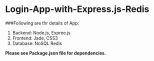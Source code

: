 # Login-App-with-Express.js-Redis

###Following are thr details of App:
1. Backend: Node.js, Expree.js 
2. Frontend: Jade, CSS3
3. Database: NoSQL Redis

**Please see Package.json file for dependencies.**
